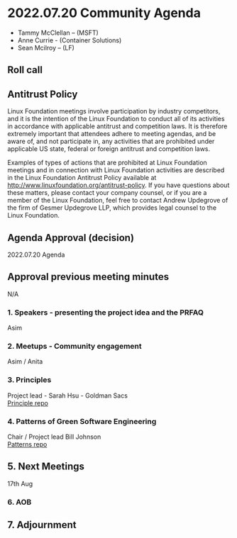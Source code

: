 # 2022.07.20 Community Agenda

- Tammy McClellan – (MSFT)
- Anne Currie - (Container Solutions)
- Sean Mcilroy – (LF)
  
## Roll call
  
## Antitrust Policy
Linux Foundation meetings involve participation by industry competitors, and it is the intention of the Linux Foundation to conduct all of its activities in accordance with applicable antitrust and competition laws. It is therefore extremely important that attendees adhere to meeting agendas, and be aware of, and not participate in, any activities that are prohibited under applicable US state, federal or foreign antitrust and competition laws.

Examples of types of actions that are prohibited at Linux Foundation meetings and in connection with Linux Foundation activities are described in the Linux Foundation Antitrust Policy available at http://www.linuxfoundation.org/antitrust-policy. If you have questions about these matters, please contact your company counsel, or if you are a member of the Linux Foundation, feel free to contact Andrew Updegrove of the firm of Gesmer Updegrove LLP, which provides legal counsel to the Linux Foundation.

  
## Agenda Approval (decision) 
  
2022.07.20 Agenda
  
## Approval previous meeting minutes

N/A
 
### 1. Speakers - presenting the project idea and the PRFAQ

Asim 

### 2. Meetups - Community engagement

Asim / Anita

### 3. Principles

Project lead - Sarah Hsu - Goldman Sacs <br>
[Principle repo](https://github.com/Green-Software-Foundation/green-software-principles)

### 4. Patterns of Green Software Engineering

Chair / Project lead Bill Johnson <br>
[Patterns repo](https://github.com/Green-Software-Foundation/green-software-patterns)

## 5. Next Meetings

17th Aug

### 6. AOB

## 7. Adjournment
  
